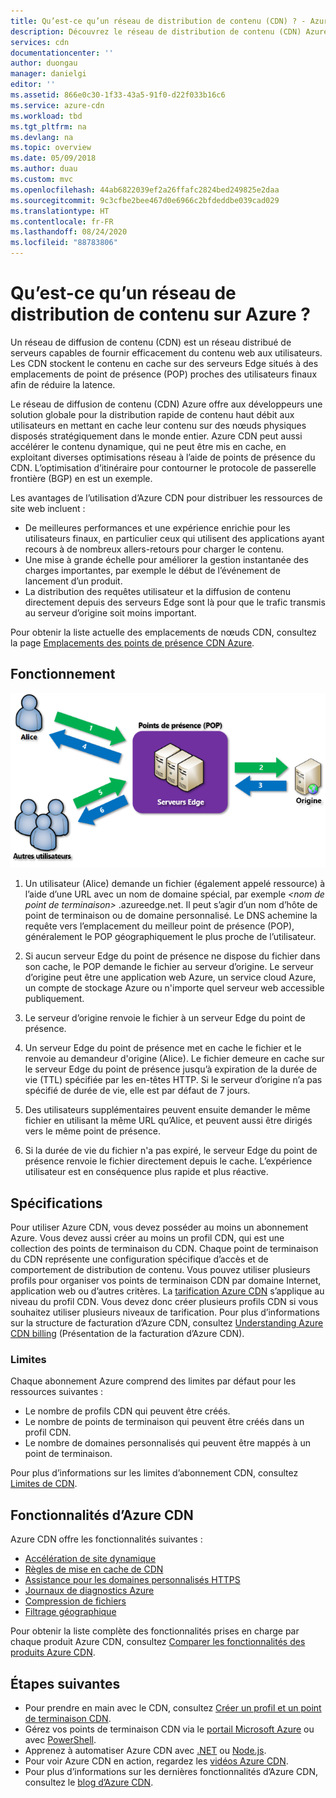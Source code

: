 ```yaml
---
title: Qu’est-ce qu’un réseau de distribution de contenu (CDN) ? - Azure | Documents Microsoft
description: Découvrez le réseau de distribution de contenu (CDN) Azure et comment l'utiliser pour diffuser du contenu haut débit.
services: cdn
documentationcenter: ''
author: duongau
manager: danielgi
editor: ''
ms.assetid: 866e0c30-1f33-43a5-91f0-d22f033b16c6
ms.service: azure-cdn
ms.workload: tbd
ms.tgt_pltfrm: na
ms.devlang: na
ms.topic: overview
ms.date: 05/09/2018
ms.author: duau
ms.custom: mvc
ms.openlocfilehash: 44ab6822039ef2a26ffafc2824bed249825e2daa
ms.sourcegitcommit: 9c3cfbe2bee467d0e6966c2bfdeddbe039cad029
ms.translationtype: HT
ms.contentlocale: fr-FR
ms.lasthandoff: 08/24/2020
ms.locfileid: "88783806"
---
```

# <a name="what-is-a-content-delivery-network-on-azure"></a>Qu’est-ce qu’un réseau de distribution de contenu sur Azure ?
Un réseau de diffusion de contenu (CDN) est un réseau distribué de serveurs capables de fournir efficacement du contenu web aux utilisateurs. Les CDN stockent le contenu en cache sur des serveurs Edge situés à des emplacements de point de présence (POP) proches des utilisateurs finaux afin de réduire la latence. 

Le réseau de diffusion de contenu (CDN) Azure offre aux développeurs une solution globale pour la distribution rapide de contenu haut débit aux utilisateurs en mettant en cache leur contenu sur des nœuds physiques disposés stratégiquement dans le monde entier. Azure CDN peut aussi accélérer le contenu dynamique, qui ne peut être mis en cache, en exploitant diverses optimisations réseau à l’aide de points de présence du CDN. L’optimisation d’itinéraire pour contourner le protocole de passerelle frontière (BGP) en est un exemple.

Les avantages de l’utilisation d’Azure CDN pour distribuer les ressources de site web incluent :

* De meilleures performances et une expérience enrichie pour les utilisateurs finaux, en particulier ceux qui utilisent des applications ayant recours à de nombreux allers-retours pour charger le contenu.
* Une mise à grande échelle pour améliorer la gestion instantanée des charges importantes, par exemple le début de l’événement de lancement d’un produit.
* La distribution des requêtes utilisateur et la diffusion de contenu directement depuis des serveurs Edge sont là pour que le trafic transmis au serveur d’origine soit moins important.

Pour obtenir la liste actuelle des emplacements de nœuds CDN, consultez la page [Emplacements des points de présence CDN Azure](cdn-pop-locations.md).

## <a name="how-it-works"></a>Fonctionnement
![Présentation du CDN](./media/cdn-overview/cdn-overview.png)

1. Un utilisateur (Alice) demande un fichier (également appelé ressource) à l’aide d’une URL avec un nom de domaine spécial, par exemple _&lt;nom de point de terminaison&gt;_ .azureedge.net. Il peut s’agir d’un nom d’hôte de point de terminaison ou de domaine personnalisé. Le DNS achemine la requête vers l’emplacement du meilleur point de présence (POP), généralement le POP géographiquement le plus proche de l’utilisateur.
    
2. Si aucun serveur Edge du point de présence ne dispose du fichier dans son cache, le POP demande le fichier au serveur d’origine. Le serveur d’origine peut être une application web Azure, un service cloud Azure, un compte de stockage Azure ou n'importe quel serveur web accessible publiquement.
   
3. Le serveur d’origine renvoie le fichier à un serveur Edge du point de présence.
    
4. Un serveur Edge du point de présence met en cache le fichier et le renvoie au demandeur d'origine (Alice). Le fichier demeure en cache sur le serveur Edge du point de présence jusqu’à expiration de la durée de vie (TTL) spécifiée par les en-têtes HTTP. Si le serveur d’origine n’a pas spécifié de durée de vie, elle est par défaut de 7 jours.
    
5. Des utilisateurs supplémentaires peuvent ensuite demander le même fichier en utilisant la même URL qu’Alice, et peuvent aussi être dirigés vers le même point de présence.
    
6. Si la durée de vie du fichier n'a pas expiré, le serveur Edge du point de présence renvoie le fichier directement depuis le cache. L’expérience utilisateur est en conséquence plus rapide et plus réactive.

## <a name="requirements"></a>Spécifications
Pour utiliser Azure CDN, vous devez posséder au moins un abonnement Azure. Vous devez aussi créer au moins un profil CDN, qui est une collection des points de terminaison du CDN. Chaque point de terminaison du CDN représente une configuration spécifique d’accès et de comportement de distribution de contenu. Vous pouvez utiliser plusieurs profils pour organiser vos points de terminaison CDN par domaine Internet, application web ou d’autres critères. La [tarification Azure CDN](https://azure.microsoft.com/pricing/details/cdn/) s’applique au niveau du profil CDN. Vous devez donc créer plusieurs profils CDN si vous souhaitez utiliser plusieurs niveaux de tarification. Pour plus d’informations sur la structure de facturation d’Azure CDN, consultez [Understanding Azure CDN billing](cdn-billing.md) (Présentation de la facturation d’Azure CDN).

### <a name="limitations"></a>Limites
Chaque abonnement Azure comprend des limites par défaut pour les ressources suivantes :
 - Le nombre de profils CDN qui peuvent être créés.
 - Le nombre de points de terminaison qui peuvent être créés dans un profil CDN. 
 - Le nombre de domaines personnalisés qui peuvent être mappés à un point de terminaison.

Pour plus d’informations sur les limites d’abonnement CDN, consultez [Limites de CDN](https://docs.microsoft.com/azure/azure-resource-manager/management/azure-subscription-service-limits).
    
## <a name="azure-cdn-features"></a>Fonctionnalités d’Azure CDN
Azure CDN offre les fonctionnalités suivantes :

- [Accélération de site dynamique](cdn-dynamic-site-acceleration.md)
- [Règles de mise en cache de CDN](cdn-caching-rules.md)
- [Assistance pour les domaines personnalisés HTTPS](cdn-custom-ssl.md)
- [Journaux de diagnostics Azure](cdn-azure-diagnostic-logs.md)
- [Compression de fichiers](cdn-improve-performance.md)
- [Filtrage géographique](cdn-restrict-access-by-country.md)

Pour obtenir la liste complète des fonctionnalités prises en charge par chaque produit Azure CDN, consultez [Comparer les fonctionnalités des produits Azure CDN](cdn-features.md).

## <a name="next-steps"></a>Étapes suivantes
- Pour prendre en main avec le CDN, consultez [Créer un profil et un point de terminaison CDN](cdn-create-new-endpoint.md).
- Gérez vos points de terminaison CDN via le [portail Microsoft Azure](https://portal.azure.com) ou avec [PowerShell](cdn-manage-powershell.md).
- Apprenez à automatiser Azure CDN avec [.NET](cdn-app-dev-net.md) ou [Node.js](cdn-app-dev-node.md).
- Pour voir Azure CDN en action, regardez les [vidéos Azure CDN](https://azure.microsoft.com/resources/videos/index/?services=cdn&sort=newest).
- Pour plus d’informations sur les dernières fonctionnalités d’Azure CDN, consultez le [blog d’Azure CDN](https://azure.microsoft.com/blog/tag/azure-cdn/).

